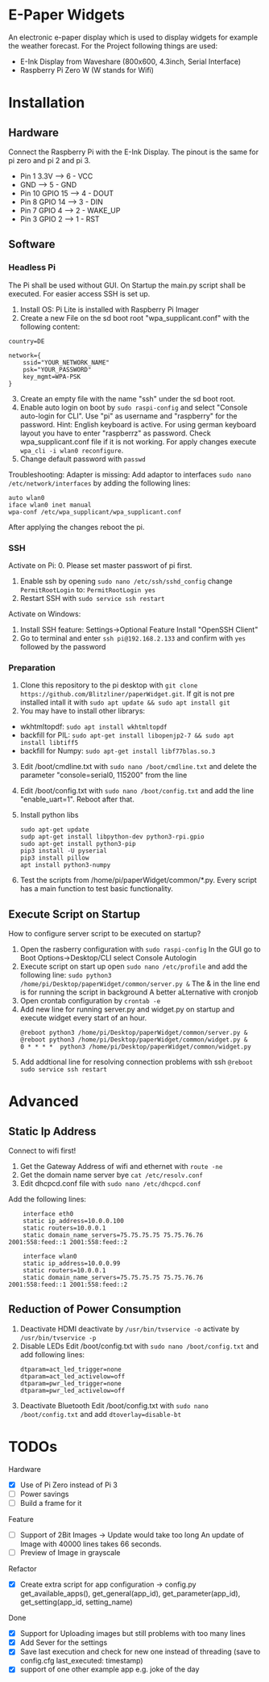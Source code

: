 # E-Paper Widgets
An electronic e-paper display which is used to display widgets for example the weather forecast.
For the Project following things are used:
- E-Ink Display from Waveshare (800x600, 4.3inch, Serial Interface)
- Raspberry Pi Zero W (W stands for Wifi)

# Installation
## Hardware
Connect the Raspberry Pi with the E-Ink Display. The pinout is the same for pi zero and pi 2 and pi 3.
- Pin 1 3.3V	--> 6 - VCC
- GND		--> 5 - GND
- Pin 10 GPIO 15	--> 4 - DOUT
- Pin 8 GPIO 14	--> 3 - DIN
- Pin 7 GPIO 4	--> 2 - WAKE_UP
- Pin 3 GPIO 2	--> 1 - RST

## Software
### Headless Pi
The Pi shall be used without GUI. On Startup the main.py script shall be executed. For easier access SSH is set up.
1. Install OS: Pi Lite is installed with Raspberry Pi Imager
2. Create a new File on the sd boot root "wpa_supplicant.conf" with the following content:
```
country=DE

network={
    ssid="YOUR_NETWORK_NAME"
    psk="YOUR_PASSWORD"
    key_mgmt=WPA-PSK
}
```
3. Create an empty file with the name "ssh" under the sd boot root.
4. Enable auto login on boot by ```sudo raspi-config``` and select "Console auto-login for CLI".  Use "pi" as username and "raspberry" for the password. Hint: English keyboard is active. For using german keyboard layout you have to enter "raspberrz" as password.
Check wpa_supplicant.conf file if it is not working. For apply changes execute ```wpa_cli -i wlan0 reconfigure```.
5. Change default password with ```passwd```

Troubleshooting:
Adapter is missing:
Add adaptor to interfaces ```sudo nano /etc/network/interfaces``` by adding the following lines:
```
auto wlan0
iface wlan0 inet manual
wpa-conf /etc/wpa_supplicant/wpa_supplicant.conf
```
After applying the changes reboot the pi.

### SSH
Activate on Pi:
0. Please set master passwort of pi first.
1. Enable ssh by opening ```sudo nano /etc/ssh/sshd_config``` change
```PermitRootLogin``` to: ```PermitRootLogin yes```
2. Restart SSH with ```sudo service ssh restart```

Activate on Windows:
1. Install SSH feature: 
   Settings->Optional Feature Install "OpenSSH Client"
2. Go to terminal and enter ```ssh pi@192.168.2.133``` and confirm with ```yes``` followed by the password

### Preparation
1. Clone this repository to the pi desktop with ```git clone https://github.com/Blitzliner/paperWidget.git```.
If git is not pre installed intall it with ```sudo apt update && sudo apt install git```
2. You may have to install other librarys:
- wkhtmltopdf: ```sudo apt install wkhtmltopdf```
- backfill for PIL: ```sudo apt-get install libopenjp2-7 && sudo apt install libtiff5```
- backfill for Numpy: ```sudo apt-get install libf77blas.so.3```

3. Edit /boot/cmdline.txt with ```sudo nano /boot/cmdline.txt``` and delete the parameter "console=serial0, 115200" from the line

4. Edit /boot/config.txt with ```sudo nano /boot/config.txt``` and add the line "enable_uart=1". Reboot after that.
   
5. Install python libs
   ```
   sudo apt-get update
   sudp apt-get install libpython-dev python3-rpi.gpio
   sudo apt-get install python3-pip
   pip3 install -U pyserial
   pip3 install pillow
   apt install python3-numpy
   ```
6. Test the scripts from /home/pi/paperWidget/common/*.py. Every script has a main function to test basic functionality.
   
## Execute Script on Startup
How to configure server script to be executed on startup?
1. Open the rasberry configuration with ```sudo raspi-config``` 
   In the GUI go to Boot Options->Desktop/CLI select Console Autologin
2. Execute script on start up
   open ```sudo nano /etc/profile``` and add the following line:
   ```sudo python3 /home/pi/Desktop/paperWidget/common/server.py &```
   The & in the line end is for running the script in background
A better aLternative with cronjob
1. Open crontab configuration by ```crontab -e```
2. Add new line for running server.py and widget.py on startup and execute widget every start of an hour.
   ```
   @reboot python3 /home/pi/Desktop/paperWidget/common/server.py &
   @reboot python3 /home/pi/Desktop/paperWidget/common/widget.py &
   0 * * * *  python3 /home/pi/Desktop/paperWidget/common/widget.py
   ```
 3. Add addtional line for resolving connection problems with ssh
   ```@reboot sudo service ssh restart```

# Advanced
## Static Ip Address
Connect to wifi first!
1. Get the Gateway Address of wifi and ethernet with ```route -ne```
2. Get the domain name server bye ```cat /etc/resolv.conf```
3. Edit dhcpcd.conf file with ```sudo nano /etc/dhcpcd.conf```

Add the following lines:
```
    interface eth0
    static ip_address=10.0.0.100
    static routers=10.0.0.1
    static domain_name_servers=75.75.75.75 75.75.76.76 2001:558:feed::1 2001:558:feed::2

    interface wlan0
    static ip_address=10.0.0.99
    static routers=10.0.0.1
    static domain_name_servers=75.75.75.75 75.75.76.76 2001:558:feed::1 2001:558:feed::2
``` 

## Reduction of Power Consumption
1. Deactivate HDMI
   deactivate by ```/usr/bin/tvservice -o```
   activate by ```/usr/bin/tvservice -p```
2. Disable LEDs
   Edit /boot/config.txt with ```sudo nano /boot/config.txt``` and add following lines:
    ```
    dtparam=act_led_trigger=none
    dtparam=act_led_activelow=off
    dtparam=pwr_led_trigger=none
    dtparam=pwr_led_activelow=off
    ```
3. Deactivate Bluetooth 
   Edit /boot/config.txt with ```sudo nano /boot/config.txt``` and add ```dtoverlay=disable-bt```

# TODOs
Hardware
- [x] Use of Pi Zero instead of Pi 3
- [ ] Power savings
- [ ] Build a frame for it

Feature
- [ ] Support of 2Bit Images -> Update would take too long
An update of Image with 40000 lines takes 66 seconds.
- [ ] Preview of Image in grayscale

Refactor
- [x] Create extra script for app configuration -> config.py get_available_apps(), get_general(app_id), get_parameter(app_id), get_setting(app_id, setting_name)

Done
- [x] Support for Uploading images but still problems with too many lines
- [x] Add Sever for the settings
- [x] Save last execution and check for new one instead of threading (save to config.cfg last_executed: timestamp)
- [x] support of one other example app e.g. joke of the day
